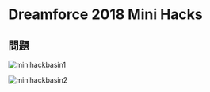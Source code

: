 # Dreamforce 2018 Mini Hacks

## 問題
![minihackbasin1](https://github.com/takahitomiyamoto/df18minihacks/blob/master/assets/minihackbasin1.png "minihackbasin1")

![minihackbasin2](https://github.com/takahitomiyamoto/df18minihacks/blob/master/assets/minihackbasin2.png "minihackbasin2")

